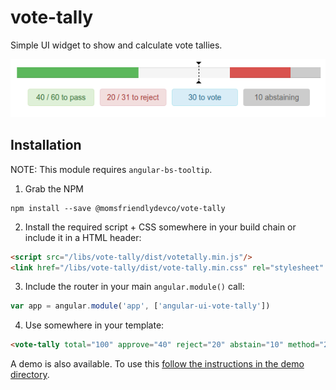 vote-tally
==========
Simple UI widget to show and calculate vote tallies.

![Screenshot](./docs/shot.png)


Installation
------------
NOTE: This module requires `angular-bs-tooltip`.


1. Grab the NPM

```shell
npm install --save @momsfriendlydevco/vote-tally
```


2. Install the required script + CSS somewhere in your build chain or include it in a HTML header:

```html
<script src="/libs/vote-tally/dist/votetally.min.js"/>
<link href="/libs/vote-tally/dist/vote-tally.min.css" rel="stylesheet" type="text/css"/>
```


3. Include the router in your main `angular.module()` call:

```javascript
var app = angular.module('app', ['angular-ui-vote-tally'])
```


4. Use somewhere in your template:

```html
<vote-tally total="100" approve="40" reject="20" abstain="10" method="2/3rds" summary="true"></vote-tally>
```


A demo is also available. To use this [follow the instructions in the demo directory](./demo/README.md).
